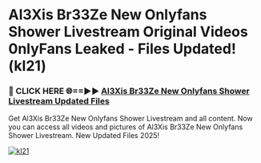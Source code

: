 # Al3Xis Br33Ze New Onlyfans Shower Livestream Original Videos 0nlyFans Leaked - Files Updated! (kl21)

<h3>🔴 CLICK HERE 🌐==►► <a href="https://tinyurl.com/3hn5wdd3" rel="nofollow">Al3Xis Br33Ze New Onlyfans Shower Livestream Updated Files</a></h3>

Get Al3Xis Br33Ze New Onlyfans Shower Livestream and all content. Now you can access all videos and pictures of Al3Xis Br33Ze New Onlyfans Shower Livestream. New Updated Files 2025!

[![kl21](https://i.imgur.com/4HnBqBT.gif)](https://tinyurl.com/3hn5wdd3)
